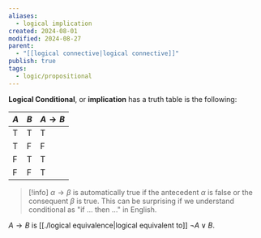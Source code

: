 ```yaml
---
aliases:
  - logical implication
created: 2024-08-01
modified: 2024-08-27
parent:
  - "[[logical connective|logical connective]]"
publish: true
tags:
  - logic/propositional
---
```

**Logical Conditional**, or **implication** has a truth table is the following:

| $A$ | $B$ | $A \to B$ |
| --- | --- | --------- |
| T   | T   | T         |
| T   | F   | F         |
| F   | T   | T         |
| F   | F   | T         |

> [!info] $\alpha \to \beta$ is automatically true if the antecedent $\alpha$ is false or the consequent $\beta$ is true. This can be surprising if we understand conditional as "if ... then ..." in English.

$A \to B$ is [[./logical equivalence|logical equivalent to]] $\lnot A \lor B$.
